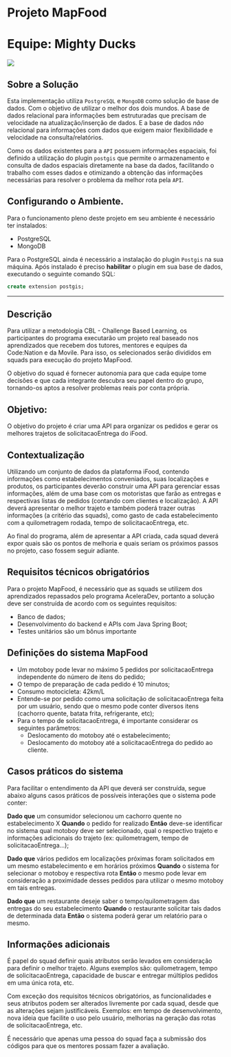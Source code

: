 # Projeto MapFood


# Equipe: Mighty Ducks
![](https://s3951.pcdn.co/wp-content/uploads/2015/09/Ducks1-532x480.gif)


## Sobre a Solução

Esta implementação utiliza `PostgreSQL` e `MongoDB` como solução de base de dados. Com o objetivo de utilizar o melhor dos dois mundos. A base de dados relacional para informações bem estruturadas que precisam de velocidade na atualização/inserção de dados. E a base de dados *não* relacional para informações com dados que exigem maior flexibilidade e velocidade na consulta/relatórios.

Como os dados existentes para a `API` possuem informações espaciais, foi definido a utilização do plugin `postgis` que permite o armazenamento e consulta de dados espaciais diretamente na base da dados, facilitando o trabalho com esses dados e otimizando a obtenção das informações necessárias para resolver o problema da melhor rota pela `API`.


## Configurando o Ambiente.

Para o funcionamento pleno deste projeto em seu ambiente é necessário ter instalados:
* PostgreSQL
* MongoDB

Para o PostgreSQL ainda é necessário a instalação do plugin `Postgis` na sua máquina.
Após instalado é preciso **habilitar** o plugin em sua base de dados, executando o seguinte comando SQL:
```sql
create extension postgis;
```

---

## Descrição

Para utilizar a metodologia CBL - Challenge Based Learning, os participantes do programa executarão um projeto real baseado nos aprendizados que recebem dos tutores, mentores e equipes da Code:Nation e da Movile. Para isso, os selecionados serão divididos em squads para execução do projeto MapFood.

O objetivo do squad é fornecer autonomia para que cada equipe tome decisões e que cada integrante descubra seu papel dentro do grupo, tornando-os aptos a resolver problemas reais por conta própria.

## Objetivo:

O objetivo do projeto é criar uma API para organizar os pedidos e gerar os melhores trajetos de solicitacaoEntrega do iFood.

## Contextualização

Utilizando um conjunto de dados da plataforma iFood, contendo informações como estabelecimentos conveniados, suas localizações e produtos, os participantes deverão construir uma API para gerenciar essas informações, além de uma base com os motoristas que farão as entregas e respectivas listas de pedidos (contando com clientes e localização). A API deverá apresentar o melhor trajeto e também poderá trazer outras informações (a critério das squads), como gasto de cada estabelecimento com a quilometragem rodada, tempo de solicitacaoEntrega, etc.

Ao final do programa, além de apresentar a API criada, cada squad deverá expor quais são os pontos de melhoria e quais seriam os próximos passos no projeto, caso fossem seguir adiante. 


## Requisitos técnicos obrigatórios

Para o projeto MapFood, é necessário que as squads se utilizem dos aprendizados repassados pelo programa AceleraDev, portanto a solução deve ser construída de acordo com os seguintes requisitos:

- Banco de dados;
- Desenvolvimento do backend e APIs com Java Spring Boot;
- Testes unitários são um bônus importante

## Definições do sistema MapFood

- Um motoboy pode levar no máximo 5 pedidos por solicitacaoEntrega independente do número de itens do pedido;
- O tempo de preparação de cada pedido é 10 minutos;
- Consumo motocicleta: 42km/L
- Entende-se por pedido como uma solicitação de solicitacaoEntrega feita por um usuário, sendo que o mesmo pode conter diversos itens (cachorro quente, batata frita, refrigerante, etc);
- Para o tempo de solicitacaoEntrega, é importante considerar os seguintes parâmetros:
	- Deslocamento do motoboy até o estabelecimento;
	- Deslocamento do motoboy até a solicitacaoEntrega do pedido ao cliente.

## Casos práticos do sistema

Para facilitar o entendimento da API que deverá ser construída, segue abaixo alguns casos práticos de possíveis interações que o sistema pode conter:

**Dado que** um consumidor selecionou um cachorro quente no estabelecimento X
**Quando** o pedido for realizado
**Então** deve-se identificar no sistema qual motoboy deve ser selecionado, qual o respectivo trajeto e informações adicionais do trajeto (ex: quilometragem, tempo de solicitacaoEntrega…);

**Dado que** vários pedidos em localizações próximas foram solicitados em um mesmo estabelecimento e em horários próximos
**Quando** o sistema for selecionar o motoboy e respectiva rota
**Então** o mesmo pode levar em consideração a proximidade desses pedidos para utilizar o mesmo motoboy em tais entregas.

**Dado que** um restaurante deseje saber o tempo/quilometragem das entregas do seu estabelecimento
**Quando** o restaurante solicitar tais dados de determinada data
**Então** o sistema poderá gerar um relatório para o mesmo.

## Informações adicionais

É papel do squad definir quais atributos serão levados em consideração para definir o melhor trajeto. Alguns exemplos são: quilometragem, tempo de solicitacaoEntrega, capacidade de buscar e entregar múltiplos pedidos em uma única rota, etc.

Com exceção dos requisitos técnicos obrigatórios, as funcionalidades e seus atributos podem ser alterados livremente por cada squad, desde que as alterações sejam justificáveis. Exemplos: em tempo de desenvolvimento, nova ideia que facilite o uso pelo usuário, melhorias na geração das rotas de solicitacaoEntrega, etc.

É necessário que apenas uma pessoa do squad faça a submissão dos códigos para que os mentores possam fazer a avaliação.
